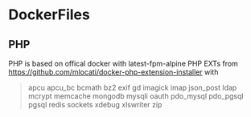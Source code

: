 # DockerFiles
## PHP
PHP is based on offical docker with latest-fpm-alpine
PHP EXTs from https://github.com/mlocati/docker-php-extension-installer with
> apcu apcu_bc bcmath bz2 exif gd imagick imap json_post ldap mcrypt memcache mongodb mysqli oauth pdo_mysql pdo_pgsql pgsql redis sockets xdebug xlswriter zip
